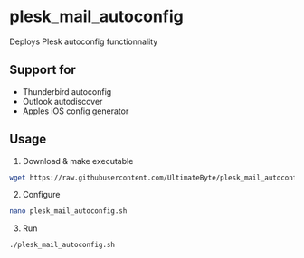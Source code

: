 # plesk_mail_autoconfig

Deploys Plesk autoconfig functionnality

## Support for
- Thunderbird autoconfig
- Outlook autodiscover
- Apples iOS config generator

## Usage

1) Download & make executable

````bash
wget https://raw.githubusercontent.com/UltimateByte/plesk_mail_autoconfig/master/plesk_mail_autoconfig.sh && chmod +x plesk_mail_autoconfig.sh
````

2) Configure

````bash
nano plesk_mail_autoconfig.sh
````

3) Run

````bash
./plesk_mail_autoconfig.sh
````

